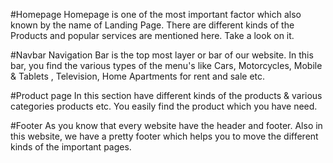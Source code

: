 #Homepage
Homepage is one of the most important factor which also known by the name of Landing Page. There are different kinds of the Products and popular services are mentioned here. Take a look on it.

#Navbar
Navigation Bar is the top most layer or bar of our website. In this bar, you find the various types of the menu's like Cars, Motorcycles, Mobile & Tablets , Television, Home Apartments for rent and sale etc.

#Product page
In this section have different kinds of the products & various categories products etc. You easily find the product which you have need.

#Footer
As you know that every website have the header and footer. Also in this website, we have a pretty footer which helps you to move the different kinds of the important pages.
